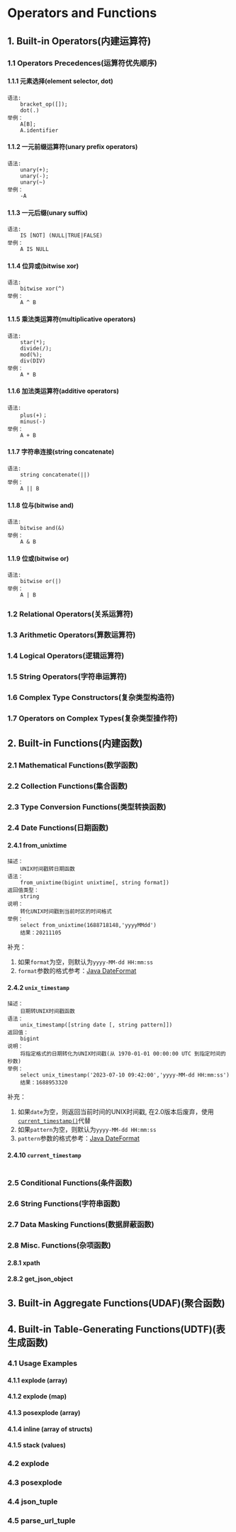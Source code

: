 # Operators and Functions
## 1. Built-in Operators(内建运算符)
### 1.1 Operators Precedences(运算符优先顺序)
#### 1.1.1 元素选择(element selector, dot)
```
语法:
    bracket_op([]);
    dot(.)
举例：
    A[B];
    A.identifier
```
#### 1.1.2 一元前缀运算符(unary prefix operators)
```
语法:
    unary(+);
    unary(-);
    unary(~)
举例：
    -A
```
#### 1.1.3 一元后缀(unary suffix)
```
语法:
    IS [NOT] (NULL|TRUE|FALSE)
举例：
    A IS NULL
```
#### 1.1.4 位异或(bitwise xor)
```
语法:
    bitwise xor(^)
举例：
    A ^ B
```
#### 1.1.5 乘法类运算符(multiplicative operators)
```
语法:
    star(*);
    divide(/);
    mod(%);
    div(DIV)
举例：
    A * B
```
#### 1.1.6 加法类运算符(additive operators)
```
语法:
    plus(+)；
    minus(-)
举例：
    A + B
```
#### 1.1.7 字符串连接(string concatenate)
```
语法:
    string concatenate(||)
举例：
    A || B
```
#### 1.1.8 位与(bitwise and)
```
语法:
    bitwise and(&)
举例：
    A & B
```
#### 1.1.9 位或(bitwise or)
```
语法:
    bitwise or(|)
举例：
    A | B
```
### 1.2 Relational Operators(关系运算符)
### 1.3 Arithmetic Operators(算数运算符)
### 1.4 Logical Operators(逻辑运算符)
### 1.5 String Operators(字符串运算符)
### 1.6 Complex Type Constructors(复杂类型构造符)
### 1.7 Operators on Complex Types(复杂类型操作符)
## 2. Built-in Functions(内建函数)
### 2.1 Mathematical Functions(数学函数)

### 2.2 Collection Functions(集合函数)
### 2.3 Type Conversion Functions(类型转换函数)
### 2.4 Date Functions(日期函数)
#### 2.4.1 from_unixtime
```
描述：
    UNIX时间戳转日期函数
语法：
    from_unixtime(bigint unixtime[, string format])
返回值类型：
    string
说明：
    转化UNIX时间戳到当前时区的时间格式
举例：
    select from_unixtime(1688718148,'yyyyMMdd')
    结果：20211105
```
补充：
1. 如果`format`为空，则默认为`yyyy-MM-dd HH:mm:ss`
2. `format`参数的格式参考：[Java DateFormat](https://docs.oracle.com/javase/7/docs/api/java/text/SimpleDateFormat.html)
#### 2.4.2 `unix_timestamp`
```
描述：
    日期转UNIX时间戳函数
语法：
    unix_timestamp([string date [, string pattern]])
返回值：
    bigint
说明：
    将指定格式的日期转化为UNIX时间戳(从 1970-01-01 00:00:00 UTC 到指定时间的秒数)
举例：
    select unix_timestamp('2023-07-10 09:42:00','yyyy-MM-dd HH:mm:ss')
    结果：1688953320
```
补充：
1. 如果`date`为空，则返回当前时间的UNIX时间戳, 在2.0版本后废弃，使用[`current_timestamp()`](#2410-current_timestamp)代替
2. 如果`pattern`为空，则默认为`yyyy-MM-dd HH:mm:ss`
3. `pattern`参数的格式参考：[Java DateFormat](https://docs.oracle.com/javase/7/docs/api/java/text/SimpleDateFormat.html)
#### 2.4.10 `current_timestamp`
```
```
### 2.5 Conditional Functions(条件函数)
### 2.6 String Functions(字符串函数)
### 2.7 Data Masking Functions(数据屏蔽函数)
### 2.8 Misc. Functions(杂项函数)
#### 2.8.1 xpath
#### 2.8.2 get_json_object
## 3. Built-in Aggregate Functions(UDAF)(聚合函数)
## 4. Built-in Table-Generating Functions(UDTF)(表生成函数)
### 4.1 Usage Examples
#### 4.1.1 explode (array)
#### 4.1.2 explode (map)
#### 4.1.3 posexplode (array)
#### 4.1.4 inline (array of structs)
#### 4.1.5 stack (values)
### 4.2 explode
### 4.3 posexplode
### 4.4 json_tuple
### 4.5 parse_url_tuple